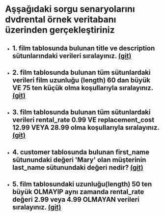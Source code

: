 # Aşşağıdaki sorgu senaryolarını **dvdrental** örnek veritabanı üzerinden gerçekleştiriniz

* ## 1. **film** tablosunda bulunan **title** ve **description** sütunlarındaki verileri sıralayınız. [(git)](../1.sql "Tıklayarak 1. ödevi açabilirsin ")
* ## 2. **film** tablosunda bulunan tüm sütunlardaki verileri film uzunluğu (length) 60 dan büyük **VE** 75 ten küçük olma koşullarıyla sıralayınız. [(git)](../2.sql "Tıklayarak 2. ödevi açabilirsin ")
* ## 3. **film** tablosunda bulunan tüm sütunlardaki verileri rental_rate 0.99 **VE** replacement_cost 12.99 **VEYA** 28.99 olma koşullarıyla sıralayınız. [(git)](../3.sql "Tıklayarak 3. ödevi açabilirsin ")
* ## 4. **customer** tablosunda bulunan first_name sütunundaki değeri 'Mary' olan müşterinin last_name sütunundaki değeri nedir? [(git)](../4.sql "Tıklayarak 4. ödevi açabilirsin ")
* ## 5. **film** tablosundaki uzunluğu(length) 50 ten büyük OLMAYIP aynı zamanda rental_rate değeri 2.99 veya 4.99 OLMAYAN verileri sıralayınız. [(git)](../5.sql "Tıklayarak 5. ödevi açabilirsin ")